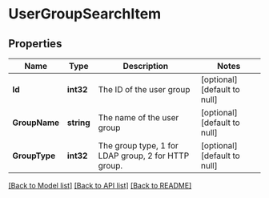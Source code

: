 # UserGroupSearchItem

## Properties
Name | Type | Description | Notes
------------ | ------------- | ------------- | -------------
**Id** | **int32** | The ID of the user group | [optional] [default to null]
**GroupName** | **string** | The name of the user group | [optional] [default to null]
**GroupType** | **int32** | The group type, 1 for LDAP group, 2 for HTTP group. | [optional] [default to null]

[[Back to Model list]](../README.md#documentation-for-models) [[Back to API list]](../README.md#documentation-for-api-endpoints) [[Back to README]](../README.md)


